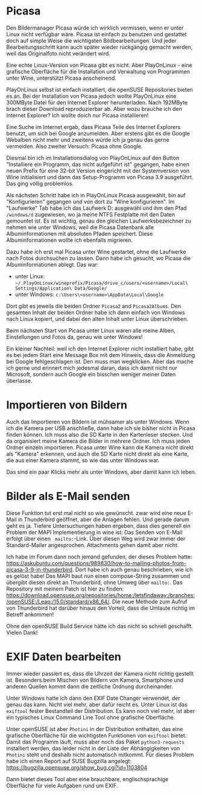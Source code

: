 # Picasa

Den Bildermanager Picasa würde ich wirklich vermissen, wenn er unter Linux nicht verfügbar wäre. Picasa ist einfach zu benutzen und gestattet doch auf simple Weise die wichtigsten Bildbearbeitungen. Und jeder Bearbeitungsschritt kann auch später wieder rückgängig gemacht werden, weil das Originalfoto nicht verändert wird.

Eine echte Linux-Version von Picasa gibt es nicht. Aber PlayOnLinux - eine grafische Oberfläche für die Installation und Verwaltung von Programmen unter Wine, unterstützt Picasa anscheinend.

PlayOnLinux selbst ist einfach installiert, die openSUSE Repositories bieten es an. Bei der Installation von Picasa jedoch wollte PlayOnLinux eine 300MByte Datei für den Internet Explorer herunterladen. Nach 192MByte brach dieser Download reproduzierbar ab. Aber wozu brauche ich den Internet Explorer? Ich wollte doich nur Picasa installieren!

Eine Suche im Internet ergab, dass Picasa Teile des Internet Explorers benutzt, um sich bei Google anzumelden. Aber erstens gibt es die Google Webalben nicht mehr und zweitens würde ich ja genau das gerne vermeiden. Also zweiter Versuch: Picasa ohne Google.

Diesmal bin ich im Installationsdialog von PlayOnLinux auf den Button "Installiere ein Programm, das nicht aufgeführt ist" gegangen, habe einen neuen Prefix für eine 32-bit Version eingericht mit der Systemversion von Wine initialisiert und dann das Setup-Programm von Picasa 3.9 ausgeführt. Das ging völlig problemlos.

Als nächsten Schritt habe ich in PlayOnLinux Picasa ausgewählt, bin auf "Konfigurieren" gegangen und von dort zu "Wine konfigurieren". Im "Laufwerke" Tab habe ich das Laufwerk D: ausgewähl und ihm den Pfad `/windows/d` zugewiesen, wo ja meine NTFS Festplatte mit den Daten gemountet ist. Es ist wichtig, genau den gleichen Laufwerksbezeichner zu nehmen wie unter Windows, weil die Picasa Datenbank alle Albuminformationen mit absoluten Pfaden speichert. Diese Albuminformationen wollte ich ebenfalls migrieren.

Dazu habe ich erst mal Picasa unter Wine gestartet, ohne die Laufwerke nach Fotos durchsuchen zu lassen. Dann habe ich gesucht, wo Picasa die Albuminformationen ablegt. Das war:

* unter Linux: `~/.PlayOnLinux/wineprefix/Picasa/drive_c/users/<username>/Local\ Settings/Application\ Data/Google/`
* unter Windows: `c:\Users\<username>\AppData\Local\Google`

Dort gibt es jeweils die beiden Ordner `Picasa2` and `Picasa2Albums`. Den gesamten Inhalt der beiden Ordner habe ich dann einfach von Windows nach Linux kopiert, und dabei den alten Inhalt unter Linux überschrieben.

Beim nächsten Start von Picasa unter Linux waren alle meine Alben, Einstellungen und Fotos da, genau wie unter Windows!

Ein kleiner Nachteil: weil ich den Internet Explorer nicht installiert habe, gibt es bei jedem Start eine Message Box mit dem Hinweis, dass die Anmeldung bei Google fehlgeschlagen ist. Den muss man wegklicken. Aber das mache ich gerne und erinnert mich jedesmal daran, dass ich damit nicht nur Microsoft, sondern auch Google ein bisschen weniger meiner Daten überlasse.

# Importieren von Bildern

Auch das Importieren von Bildern ist mühsamer als unter Windows. Wenn ich die Kamera per USB anschließe, dann habe ich sie bisher nicht in Picasa finden können. Ich muss also die SD Karte in den Kartenleser stecken. Und da organisiert meine Kamera die Bilder in mehrere Ordner. Ich muss jeden Ordner einzeln importieren. Picasa unter Wine kann die Kamera nicht direkt als "Kamera" erkennen, und auch die SD Karte nicht direkt als eine Karte, die aus einer Kamera stammt, so wie das unter Windows war.

Das sind ein paar Klicks mehr als unter Windows, aber damit kann ich leben.

# Bilder als E-Mail senden

Diese Funktion tut erst mal nicht so wie gewünscht. zwar wird eine neue E-Mail in Thunderbird geöffnet, aber die Anlagen fehlen. Und gerade darum geht es ja. Tiefere Untersuchungen haben ergeben, dass dies generell ein Problem der MAPI Implementierung in wine ist: Das Senden von E-Mail erfolgt über einen ` mailto:`-Link. Über diesen Weg wird zwar immer der Standard-Mailer angesprochen. Attachments gehen damit aber nicht.

Ich habe im Forum dann noch jemand gefunden, der dieses Problem hatte: https://askubuntu.com/questions/989830/how-to-mailing-photos-from-picasa-3-9-in-thunderbird. Dort habe ich auch genau beschrieben, wie ich es gelöst habe! Das MAPI baut nun einen compose-String zusammen und übergibt diesen direkt an Thunderbird, ohne Umweg über `mailto:`. Das Repository mit meinem Patch ist hier zu finden: https://download.opensuse.org/repositories/home:/letsfindaway:/branches:/openSUSE:/Leap:/15.0/standard/x86_64/. Die neue Methode zum Aufruf von Thunderbird hat darüber hinaus den Vorteil, dass die Umlaute richtig im Betreff ankommen!

Ohne den openSUSE Build Service hätte ich das nicht so schnell geschafft. Vielen Dank!

# EXIF Daten bearbeiten

Immer wieder passiert es, dass die Uhrzeit der Kamera nicht richtig gestellt ist. Besonders beim Mischen von Bildern von Kamera, Smartphone und anderen Quellen kommt dann die zeitliche Ordnung durcheinander.

Unter Windows hatte ich dann den EXIF Date Changer verwendet, der genau das kann. Nicht viel mehr, aber dafür reicht es. Unter Linux ist das `exiftool` fester Bestandteil der Distribution. Es kann noch viel mehr, ist aber ein typisches Linux Command Line Tool ohne grafische Oberfläche.

Unter openSUSE ist aber `Photini` in der Distribution enthalten, das eine grafische Oberfläche für die wichtigsten Funktionen von `exiftool` bietet. Damit das Programm läuft, muss aber noch das Paket `python3-requests` installiert werden, das leider nicht in der Liste der Abhängigkeiten von `Photini` steht und deshalb nicht automatisch mitkommt. Für dieses Problem habe ich einen Report auf SUSE Bugzilla angelegt: https://bugzilla.opensuse.org/show_bug.cgi?id=1103804

Dann bietet dieses Tool aber eine brauchbare, englischsprachige Oberfläche für viele Aufgaben rund um EXIF.
